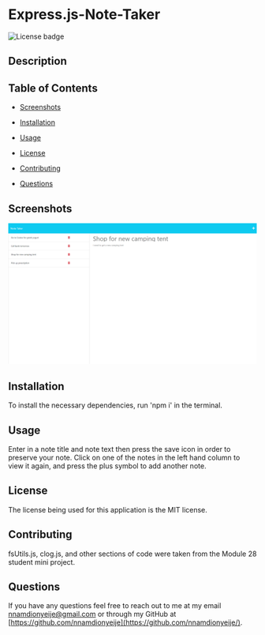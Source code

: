 # Express.js-Note-Taker

![License badge](https://img.shields.io/badge/license-MIT-red.svg)

## Description

## Table of Contents

- [Screenshots](#screenshots)

- [Installation](#installation)

- [Usage](#usage)

- [License](#license)

- [Contributing](#contributing)

- [Questions](#questions)

## Screenshots

![A screenshot of the note taking applicaiton](./assets\images\note-taker-screenshot.png)

## Installation

To install the necessary dependencies, run 'npm i' in the terminal.

## Usage

Enter in a note title and note text then press the save icon in order to preserve your note. Click on one of the notes in the left hand column to view it again, and press the plus symbol to add another note.

## License

The license being used for this application is the MIT license.

## Contributing

fsUtils.js, clog.js, and other sections of code were taken from the Module 28 student mini project.

## Questions

If you have any questions feel free to reach out to me at my email nnamdionyeije@gmail.com or through my GitHub at [https://github.com/nnamdionyeije](https://github.com/nnamdionyeije/).
